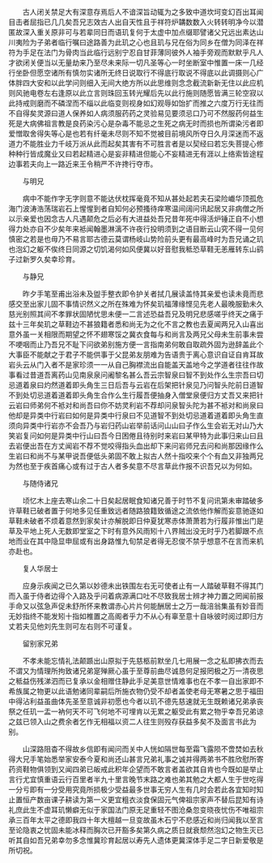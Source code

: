 <!-- { "loadSidebar": true } -->
　　古人闭关禁足大有深意存焉后人不谙深旨动辄为之多致中道坎坷变幻百出耳闻目击者屈指已几几矣吾兄志效古人出自天性且于祥符炉韝数数入火转转明净今以潜匿故深入重关原非可与若辈同日而语玑复何于太虚中加点缀耶譬诸父兄远出素达山川夷险为子弟者临行嘱曰途路善为此玑之心也且玑与兄在俗为同乡在僧为同泽在祥符为手足在法门为骨肉当此临行远别宁忍自甘菲薄同彼外人袖手旁观而默默乎凡人才欲闭关便当以无量劫来乃至尽未来际一切凡圣等心一时坐断室中惟置一床一几经行坐卧但愿空诸所有慎勿实诸所无终日说取行不得底行取说不得底以此调摄则心广体胖四大安和以此学问则细入无间大绝方所以此思维则念念截流新新无住以此应机则风驰电卷左右逢原以此立言则珠回玉转光耀后先以此行施则随愿皆满三轮空寂以此持戒则磨而不磷涅而不缁以此临变则视身如幻观辱如饴扩而推之六度万行无往而不自得矣灵源曰道人保养如人病须服药药之灵验易见要须忌口乃可不然服药何益生死是大病佛祖言教是良药染污心是杂毒不能忌之生死之病无时而损也所谓染污者即爱憎取舍得失等心是也若有纤毫未尽则不知不觉被目前境风所夺日久月深迷而不返道力不能胜业力千岐万派从此而起矣其害有不可胜言者是以契经曰若忘失菩提心修种种行皆成魔业又曰若起精进心是妄非精进但能心不妄精进无有涯以上络索皆途程边事若夫向上一路近来王令稍严不许搀行夺市。

　　与明兄

　　病中不能作字无字则意不能达伏枕挥毫竟不知从甚处起若夫石梁险巇华顶孤危海门波涛浩荡瑞岩石上惺惺到者自知何必预搔待痒寒温间阔问讯起居又非病僧之所以示亲爱也因念古人凡遇颠危之后必有大进益处吾兄昔年死中得活炉锤正自不小想得力处亦自不少矣年来袛闻翰墨淋漓不许夜行投明须到之语目断云山究不得一见何慎密之若是也毋乃不易言耶古德云莫谓杨岐山势险前头更有最高峰时为吾兄诵之玑也泡幻之躯不俟终日同源之切饥渴何如风便冀以好音慰我秪恐草鞋无恙雁转东山鹞子过新罗久矣幸珍育。

　　与静兄

　　昨夕手笔至甫出浴未及盥手整衣即令护关者拭几展读盖恃其亲爱也读未竟而悲感交至出家儿固不事情识然义之所在殊难为怀矣玑福薄缘悭见先老人最晚服勤未久慈光别照其间不孝罪状固陋忧思未便一二言述恐益吾兄及明兄悲感嗟乎终天之痛于兹十三年矣玑之草鞋边不甚狼籍者悉和尚无为之化不言之教也去夏闻两兄入山喜出意外虽一关相限而期望之怀不翅寒馁之冀衣食每与和尚言及两兄父母未生前事未尝不哽咽而止乃吾兄不耻下问欲弟别施方便一言指南弟何敢自取疏外固为逊辞盖此个大事臣不能献之于君子不能供事于父昆弟友朋难为告语贵于离心意识自证自肯耳故岩头云从门入者不是家珍须一一从自己胸襟流出自能盖天盖地今之学道者往往作故事看过昔道吾离药山见南泉泉问阇黎名甚么吾云宗智泉曰智不到处作么生宗吾曰切忌道着泉曰灼然道着即头角生三日后吾与云岩在后架把针泉见乃问智头陀前日道智不到处切忌道着道着即头角生合作么生行履吾便抽身入僧堂泉便归方丈吾又来把针云岩曰师弟何不袛对和尚吾曰你不妨灵利岩不荐却问泉智头陀为甚不袛对和尚泉曰他却是异类中行岩曰如何是异类中行泉曰不见道智不到处切忌道着道着即头角生直须向异类中行岩亦不会吾乃与岩归药山岩举前话问山山曰子作么生会岩无对山乃大笑岩复问如何是异类中行山曰吾今日困倦且待别时来岩曰某甲特为此事归来山曰且去岩便出吾在方丈闻岩不荐不觉咬得指头血出却下来问岩师兄去问和尚那因缘作么生岩曰和尚不与某甲说吾便低头弟固不敢上拟古人然十指咬来个个有血又非独两兄为然也至于疾首痛心或有过于古人者多矣意不尽言草此作报不识吾兄以为何如。

　　与随侍诸兄

　　顷忆木上座去寒山余二十日矣起居眠食知诸兄善于时节不复问讯第未审踏破多许草鞋已破者置于何地多见任重致远者随路狼籍致循途之流依他作解而妄意驰逐如草鞋未破者不烦着意然到家矣计亦解脱即日仲夏犹寒赤体萧萧若为行履非惟出门是草及平地上死人无数即堂室之下时有意外风雨矧十八界贼出没无时乎乃若脚跟不点地而业在其中隐显申屈或有出身路惟九旬禁足者得无忍俊不禁乎想意不在言而来机亦赴也。

　　复人华居士

　　应身示疾闻之已久第以妙德未出铁围左右无可使者止有一人踏破草鞋不得其门而入虽于侍者边得个入路及乎问着病源满口吐不尽致我居士辨才神力置之罔闻前报手命又以弦急声促未舒所怀来教谓赤心片片何能酬居士之万一哉涪翁集虽有妙音而无妙指终不能发矧十指如椎置之高阁者乎力不从心有辜至意十自咏彼时阅过即归方丈若夫见他刘先生则可左右则不可谨复。

　　留别家兄弟

　　不孝未能忘情礼法颠踬出山原拟于先慈柩前默坐几七用展一念之私即拂衣而去不谓又为情理所拘致诸兄弟寔殚厥心虽于至尊前曲尽诚恳何足报罔极之万一清夜思之秪益伤残涕泗而已复承以金相赠住静此手足美意世情难事也在不孝一自出家即不希族属之物更以此语勉诸同辈嗣后所施衣物仍受不却者盖使老母无寒暑之思于福田中得沾利益虽曲体先圣至意诚非初愿也今者以玑不德先慈速就无生既赖诸兄弟承丧祭之任玑一盂一衲何天不可飞何地不可埋肯以无累之躯受此有累之物乎幸吾兄弟谅之兹已领入山之费余者乞作无相福以资二人往生则殁存获益多矣不及面言书此为别。

　　山深路阻杳不得故乡信即有闻问而关中人恍如隔世每至霜飞露陨不啻焚如去秋得大兄手笔始悉举家安泰今夏和尚还山甚言兄弟礼事之诚并得两弟书不胜欣慰所寄药资鞋物俱领到又闻四弟已皈戒此积年企望而不敢言者盖欲其自肯也今既如是举止言行尤宜慎重语云行百里者半九十里言晚节末路之难也弟其勉之大都人生于世吃得一分亏即有一分受用究竟所损极少受益最多世事无穷人生有几时会若此各宜知时知止置恒产数亩课子耕读为第一义更宜粗衣淡食保固元气俾祖宗家声不替后昆知有诗礼庶此生不虚耳玑懒癖无似于家国法门原无足重轻不图沧桑忽变晓夜忧伤不唯祖宗承三百年太平之德即我四十年大檀越一旦变故虽木石宁不悲感近和尚归闻我以至言至论隐衷之忧固未能冰释而胸次已开豁多矣第久病之质日就衰颓然泡幻之物生灭已听其自如吾兄弟幸勿多念惟冀珍育起居以寿先人遗体更冀深体手足二字日新爱敬是所切祝。
